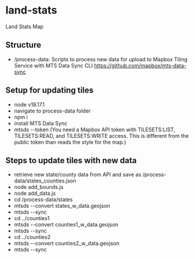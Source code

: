 # land-stats


Land Stats Map

## Structure

- /process-data: Scripts to process new data for upload to Mapbox Tiling Service with MTS Data Sync CLI <https://github.com/mapbox/mts-data-sync>

## Setup for updating tiles

- node v18.17.1
- navigate to process-data folder
- npm i
- install MTS Data Sync
- mtsds --token (You need a Mapbox API token with TILESETS:LIST, TILESETS:READ, and TILESETS:WRITE access. This is different from the public token than reads the style for the map.)

## Steps to update tiles with new data

- retrieve new state/county data from API and save as /process-data/states_counties.json
- node add_bounds.js
- node add_data.js
- cd /process-data/states
- mtsds --convert states_w_data.geojson
- mtsds --sync
- cd ../counties1
- mtsds --convert counties1_w_data.geojson
- mtsds --sync
- cd ../counties2
- mtsds --convert counties2_w_data.geojson
- mtsds --sync
